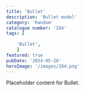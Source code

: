 ```yaml
---
title: 'Bullet'
description: 'Bullet model'
category: 'Random'
catalogue number: '284'
tags: [
    
    'Bullet', 
    ]
featured: true
pubDate: '2024-05-28'
heroImage: '/images/284.png'
---
```


Placeholder content for Bullet.